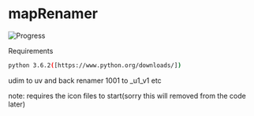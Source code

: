 # mapRenamer

![Progress](http://progressed.io/bar/50)

Requirements
```bash
python 3.6.2([https://www.python.org/downloads/])
```

udim to uv and back renamer
1001 to _u1_v1 etc


note: requires the icon files to start(sorry this will removed from the code later)
